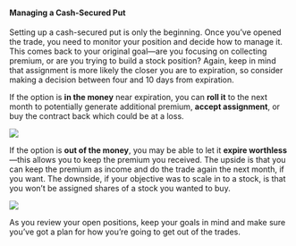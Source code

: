 #### Managing a Cash-Secured Put

Setting up a cash-secured put is only the beginning. Once you’ve opened the trade, you need to monitor your position and decide how to manage it. This comes back to your original goal—are you focusing on collecting premium, or are you trying to build a stock position? Again, keep in mind that assignment is more likely the closer you are to expiration, so consider making a decision between four and 10 days from expiration.

If the option is  **in the money** near expiration, you can  **roll it** to the next month to potentially generate additional premium,  **accept assignment**, or buy the contract back which could be at a loss.

![](https://education.ameritrade.com/content/cms/images/BDTO_Lesson_4.80.01.jpg)

If the option is  **out of the money**, you may be able to let it  **expire worthless**—this allows you to keep the premium you received. The upside is that you can keep the premium as income and do the trade again the next month, if you want. The downside, if your objective was to scale in to a stock, is that you won’t be assigned shares of a stock you wanted to buy.

![](https://education.ameritrade.com/content/cms/images/BDTO_Lesson_4.80.02.jpg)

As you review your open positions, keep your goals in mind and make sure you’ve got a plan for how you’re going to get out of the trades.
<!--stackedit_data:
eyJoaXN0b3J5IjpbLTE3NjM0MTA3MjBdfQ==
-->